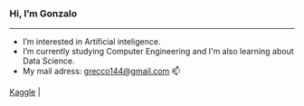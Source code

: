 ### Hi, I’m Gonzalo
***
- I’m interested in Artificial inteligence.
- I’m currently studying Computer Engineering and I'm also learning about Data Science.
- My mail adress: grecco144@gmail.com 📫 

[Kaggle](https://www.kaggle.com/gonzalogrecco144) | 
<!---
Grecco144/Grecco144 is a ✨ special ✨ repository because its `README.md` (this file) appears on your GitHub profile.
You can click the Preview link to take a look at your changes.
--->
